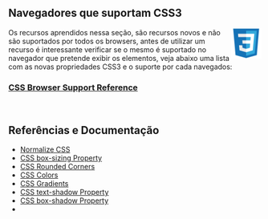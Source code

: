 ## Navegadores que suportam CSS3

<img align="right" height="60" src="https://raw.githubusercontent.com/devicons/devicon/master/icons/css3/css3-original.svg" alt="HTML5">

Os recursos aprendidos nessa seção, são recursos novos e não são suportados por todos os browsers, antes de utilizar um recurso é interessante verificar se o mesmo é suportado no navegador que pretende exibir os elementos, veja abaixo uma lista com as novas propriedades CSS3 e o suporte por cada navegados:


### [CSS Browser Support Reference](http://www.w3schools.com/cssref/css3_browsersupport.asp)

<br>

## Referências e Documentação
- [Normalize CSS](https://necolas.github.io/normalize.css/)
- [CSS box-sizing Property](https://www.w3schools.com/cssref/css3_pr_box-sizing.php)
- [CSS Rounded Corners](https://www.w3schools.com/css/css3_borders.asp)
- [CSS Colors](https://www.w3schools.com/css/css3_colors.asp)
- [CSS Gradients](https://www.w3schools.com/css/css3_gradients.asp)
- [CSS text-shadow Property](https://www.w3schools.com/cssref/css3_pr_text-shadow.php)
- [CSS box-shadow Property](https://www.w3schools.com/cssref/css3_pr_box-shadow.php)
- []()
